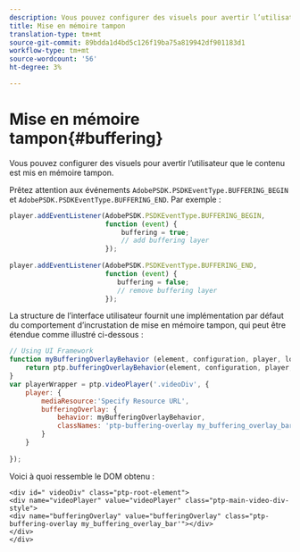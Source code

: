 ```yaml
---
description: Vous pouvez configurer des visuels pour avertir l’utilisateur que le contenu est mis en mémoire tampon.
title: Mise en mémoire tampon
translation-type: tm+mt
source-git-commit: 89bdda1d4bd5c126f19ba75a819942df901183d1
workflow-type: tm+mt
source-wordcount: '56'
ht-degree: 3%

---
```



# Mise en mémoire tampon{#buffering}

Vous pouvez configurer des visuels pour avertir l’utilisateur que le contenu est mis en mémoire tampon.

Prêtez attention aux événements `AdobePSDK.PSDKEventType.BUFFERING_BEGIN` et `AdobePSDK.PSDKEventType.BUFFERING_END`. Par exemple :

```js
player.addEventListener(AdobePSDK.PSDKEventType.BUFFERING_BEGIN,  
                        function (event) { 
                            buffering = true; 
                            // add buffering layer 
                        }); 
  
player.addEventListener(AdobePSDK.PSDKEventType.BUFFERING_END,  
                        function (event) { 
                           buffering = false; 
                           // remove buffering layer 
                        });
```

La structure de l’interface utilisateur fournit une implémentation par défaut du comportement d’incrustation de mise en mémoire tampon, qui peut être étendue comme illustré ci-dessous :

```js
// Using UI Framework 
function myBufferingOverlayBehavior (element, configuration, player, localize, baseLog) { 
    return ptp.bufferingOverlayBehavior(element, configuration, player, localize, baseLog); 
} 
var playerWrapper = ptp.videoPlayer('.videoDiv', { 
    player: { 
        mediaResource:'Specify Resource URL', 
        bufferingOverlay: { 
            behavior: myBufferingOverlayBehavior, 
            classNames: 'ptp-buffering-overlay my_buffering_overlay_bar' 
        } 
    } 
 
}); 
```

Voici à quoi ressemble le DOM obtenu :

```
<div id=" videoDiv" class="ptp-root-element"> 
<div name="videoPlayer" value="videoPlayer" class="ptp-main-video-div-style"> 
<div name="bufferingOverlay" value="bufferingOverlay" class="ptp-buffering-overlay my_buffering_overlay_bar'"></div> 
</div> 
</div> 
```

